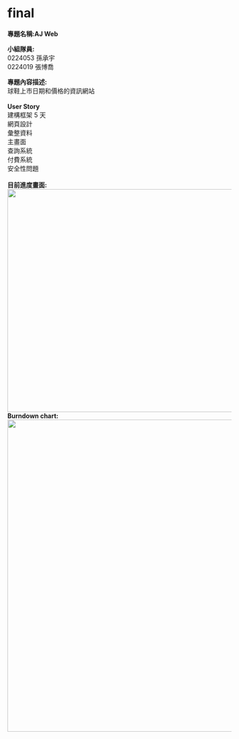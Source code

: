 # final

<b>專題名稱:AJ Web</b>

<b>小組隊員:</b><br>
0224053 孫承宇<br>
0224019 張博喬<br>


<b>專題內容描述:</b><br>
球鞋上市日期和價格的資訊網站<br><br>
<b>User Story</b><br>
建構框架 5 天<br>
網頁設計<br>
彙整資料<br>
主畫面<br>
查詢系統<br>
付費系統<br>
安全性問題<br>
<br>
<b>目前進度畫面:</b><br>
<img src = "https://drive.google.com/open?id=0B3val4-Eg-wkcUduQ3lzQWpkV0U&authuser=0" width = 800 height = 500>
<b>Burndown chart:</b><br>
<img src = "https://fbcdn-sphotos-h-a.akamaihd.net/hphotos-ak-xta1/v/t34.0-12/11289759_814072922018579_597365743_n.jpg?oh=0f6ca66e97f0eba1bb98b7abc5fd1054&oe=555DD573&__gda__=1432228716_222702b468911eda002ad38afb360483" width = 850 height = 700>

